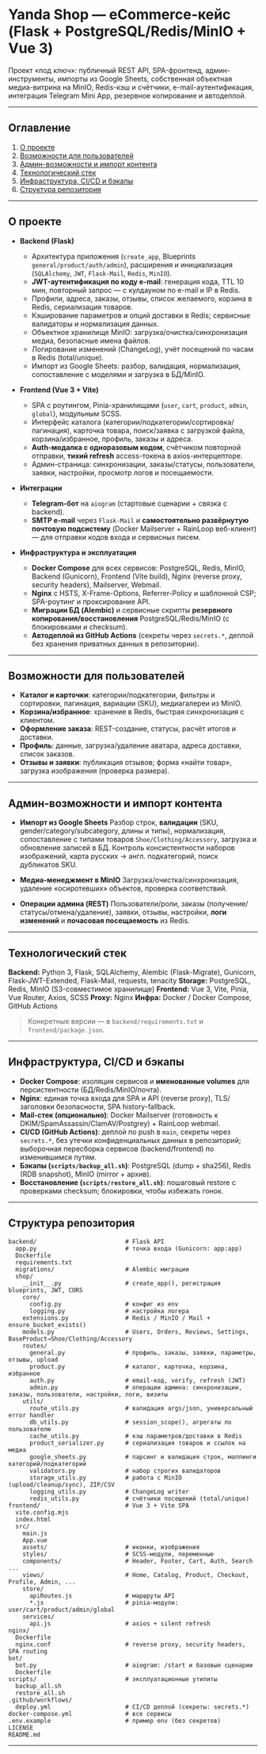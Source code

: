 # Yanda Shop — eCommerce-кейс (Flask + PostgreSQL/Redis/MinIO + Vue 3)

Проект «под ключ»: публичный REST API, SPA-фронтенд, админ-инструменты, импорты из Google Sheets, собственная объектная медиа-витрина на MinIO, Redis-кэш и счётчики, e-mail-аутентификация, интеграция Telegram Mini App, резервное копирование и автодеплой.

---

## Оглавление

1. [О проекте](#о-проекте)
2. [Возможности для пользователей](#ключевые-возможности-для-пользователей)
3. [Админ-возможности и импорт контента](#админ-возможности-и-импорт-контента)
4. [Технологический стек](#технологический-стек)
5. [Инфраструктура, CI/CD и бэкапы](#инфраструктура-cicd-и-бэкапы)
6. [Структура репозитория](#структура-репозитория)

---

## О проекте

* **Backend (Flask)**

  * Архитектура приложения (`create_app`, Blueprints `general/product/auth/admin`), расширения и инициализация (`SQLAlchemy`, `JWT`, `Flask-Mail`, `Redis`, `MinIO`).
  * **JWT-аутентификация по коду e-mail**: генерация кода, TTL 10 мин, повторный запрос — с кулдауном по e-mail и IP в Redis.
  * Профили, адреса, заказы, отзывы, список желаемого, корзина в Redis, сериализация товаров.
  * Кэширование параметров и опций доставки в Redis; сервисные валидаторы и нормализация данных.
  * Объектное хранилище MinIO: загрузка/очистка/синхронизация медиа, безопасные имена файлов.
  * Логирование изменений (ChangeLog), учёт посещений по часам в Redis (total/unique).
  * Импорт из Google Sheets: разбор, валидация, нормализация, сопоставление с моделями и загрузка в БД/MinIO.

* **Frontend (Vue 3 + Vite)**

  * SPA с роутингом, Pinia-хранилищами (`user`, `cart`, `product`, `admin`, `global`), модульным SCSS.
  * Интерфейс каталога (категории/подкатегории/сортировка/пагинация), карточка товара, поиск/заявка с загрузкой файла, корзина/избранное, профиль, заказы и адреса.
  * **Auth-модалка с одноразовым кодом**, счётчиком повторной отправки, **тихий refresh** access-токена в axios-интерцепторе.
  * Админ-страница: синхронизации, заказы/статусы, пользователи, заявки, настройки, просмотр логов и посещаемости.

* **Интеграции**

  * **Telegram-бот** на `aiogram` (стартовые сценарии + связка с backend).
  * **SMTP e-mail** через `Flask-Mail` и **самостоятельно развёрнутую почтовую подсистему** (Docker Mailserver + RainLoop веб-клиент) — для отправки кодов входа и сервисных писем.

* **Инфраструктура и эксплуатация**

  * **Docker Compose** для всех сервисов: PostgreSQL, Redis, MinIO, Backend (Gunicorn), Frontend (Vite build), Nginx (reverse proxy, security headers), Mailserver, Webmail.
  * **Nginx** с HSTS, X-Frame-Options, Referrer-Policy и шаблонной CSP; SPA-роутинг и проксирование API.
  * **Миграции БД (Alembic)** и сервисные скрипты **резервного копирования/восстановления** PostgreSQL/Redis/MinIO (с блокировками и checksum).
  * **Автодеплой из GitHub Actions** (секреты через `secrets.*`, деплой без хранения приватных данных в репозитории).

---

## Возможности для пользователей

* **Каталог и карточки**: категории/подкатегории, фильтры и сортировки, пагинация, вариации (SKU), медиагалереи из MinIO.
* **Корзина/избранное**: хранение в Redis, быстрая синхронизация с клиентом.
* **Оформление заказа**: REST-создание, статусы, расчёт итогов и доставки.
* **Профиль**: данные, загрузка/удаление аватара, адреса доставки, список заказов.
* **Отзывы и заявки**: публикация отзывов; форма «найти товар», загрузка изображения (проверка размера).

---

## Админ-возможности и импорт контента

* **Импорт из Google Sheets**
  Разбор строк, **валидации** (SKU, gender/category/subcategory, длины и типы), нормализация, сопоставление с типами товаров `Shoe/Clothing/Accessory`, загрузка и обновление записей в БД.
  Контроль консистентности наборов изображений, карта русских → англ. подкатегорий, поиск дубликатов SKU.

* **Медиа-менеджмент в MinIO**
  Загрузка/очистка/синхронизация, удаление «осиротевших» объектов, проверка соответствий.

* **Операции админа (REST)**
  Пользователи/роли, заказы (получение/статусы/отмена/удаление), заявки, отзывы, настройки, **логи изменений** и **почасовая посещаемость** из Redis.

---

## Технологический стек

**Backend:** Python 3, Flask, SQLAlchemy, Alembic (Flask-Migrate), Gunicorn, Flask-JWT-Extended, Flask-Mail, requests, tenacity
**Storage:** PostgreSQL, Redis, MinIO (S3-совместимое хранилище)
**Frontend:** Vue 3, Vite, Pinia, Vue Router, Axios, SCSS
**Proxy:** Nginx
**Инфра:** Docker / Docker Compose, GitHub Actions

> Конкретные версии — в `backend/requirements.txt` и `frontend/package.json`.

---

## Инфраструктура, CI/CD и бэкапы

* **Docker Compose**: изоляция сервисов и **именованные volumes** для персистентности (БД/Redis/MinIO/почта).
* **Nginx**: единая точка входа для SPA и API (reverse proxy), TLS/заголовки безопасности, SPA history-fallback.
* **Mail-стек (опционально)**: Docker Mailserver (готовность к DKIM/SpamAssassin/ClamAV/Postgrey) + RainLoop webmail.
* **CI/CD (GitHub Actions)**: деплой по push в `main`, секреты через `secrets.*`, без утечки конфиденциальных данных в репозиторий; выборочная пересборка сервисов (backend/frontend) по изменившимся путям.
* **Бэкапы (`scripts/backup_all.sh`)**: PostgreSQL (dump + sha256), Redis (RDB snapshot), MinIO (mirror + архив).
* **Восстановление (`scripts/restore_all.sh`)**: пошаговый restore с проверками checksum; блокировки, чтобы избежать гонок.

---

## Структура репозитория

```
backend/                         # Flask API
  app.py                         # точка входа (Gunicorn: app:app)
  Dockerfile
  requirements.txt
  migrations/                    # Alembic миграции
  shop/
    __init__.py                  # create_app(), регистрация blueprints, JWT, CORS
    core/
      config.py                  # конфиг из env
      logging.py                 # настройка логера
    extensions.py                # Redis / MinIO / Mail + ensure_bucket_exists()
    models.py                    # Users, Orders, Reviews, Settings, BaseProduct→Shoe/Clothing/Accessory
    routes/
      general.py                 # профиль, заказы, заявки, параметры, отзывы, upload
      product.py                 # каталог, карточка, корзина, избранное
      auth.py                    # email-код, verify, refresh (JWT)
      admin.py                   # операции админа: синхронизации, заказы, пользователи, настройки, логи, визиты
    utils/
      route_utils.py             # валидация args/json, универсальный error handler
      db_utils.py                # session_scope(), агрегаты по пользователю
      cache_utils.py             # кэш параметров/доставки в Redis
      product_serializer.py      # сериализация товаров и ссылок на медиа
      google_sheets.py           # парсинг и валидация строк, маппинги категорий/подкатегорий
      validators.py              # набор строгих валидаторов
      storage_utils.py           # работа с MinIO (upload/cleanup/sync), ZIP/CSV
      logging_utils.py           # ChangeLog writer
      redis_utils.py             # счётчики посещений (total/unique)
frontend/                        # Vue 3 + Vite SPA
  vite.config.mjs
  index.html
  src/
    main.js
    App.vue
    assets/                      # иконки, изображения
    styles/                      # SCSS-модули, переменные
    components/                  # Header, Footer, Cart, Auth, Search ...
    views/                       # Home, Catalog, Product, Checkout, Profile, Admin, ...
    store/
      apiRoutes.js               # маршруты API
      *.js                       # pinia-модули: user/cart/product/admin/global
    services/
      api.js                     # axios + silent refresh
nginx/
  Dockerfile
  nginx.conf                     # reverse proxy, security headers, SPA routing
bot/
  bot.py                         # aiogram: /start и базовые сценарии
  Dockerfile
scripts/                         # эксплуатационные утилиты
  backup_all.sh
  restore_all.sh
.github/workflows/
  deploy.yml                     # CI/CD деплой (секреты: secrets.*)
docker-compose.yml               # все сервисы
.env.example                     # пример env (без секретов)
LICENSE
README.md
```

---
